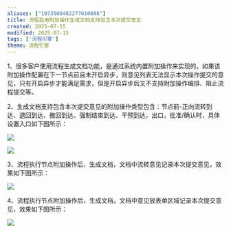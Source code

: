 ```yaml
---
aliases: ["1973500482277010086"]
title: 流程启用附加操作生成文档支持包含本次提交意见
created: 2025-07-15
modified: 2025-07-15
tags: ['流程引擎']
theme: 流程引擎
---
```


1、很多客户使用流程生成文档功能，是通过系统内置附加操作来实现的，如果该附加操作配置在下一节点前且未开启异步，则意见列表无法显示本次操作提交的意见，只有开启异步才能满足需求，但是开启异步后又不支持附加操作编排、阻止流程提交等。

2、生成文档支持包含本次提交意见的附加操作类型包含：节点前-正向流转到达、退回到达、撤回到达、强制结束到达、干预到达，出口，批准/确认时，具体设置入口如下图所示：

![](ea3cada27e13f5a7f9c675f4788b7e3f.jpg)

![](046e9d5812b2879a30b778b1d9803974.jpg)

3、流程执行节点附加操作后，生成文档，文档中流转意见记录本次提交意见，效果如下图所示：

![](a89d32f9dd1b8500a713aed05bce58f9.jpg)

4、流程执行节点附加操作后，生成文档，文档中意见放表单区域记录本次提交意见，效果如下图所示：

![](76d87e839f2f27fa1babd7b1e8a2df1e.jpg)